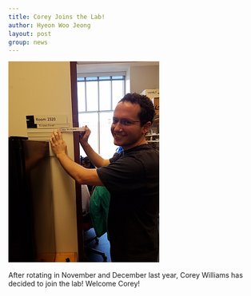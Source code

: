 ```yaml
---
title: Corey Joins the Lab!
author: Hyeon Woo Jeong
layout: post
group: news
---
```

 <img src="/static/img/news/Corey_Joins.jpg" alt="Corey Joins!" class="img-responsive">

After rotating in November and December last year, Corey Williams has decided to join the lab!  Welcome Corey!
